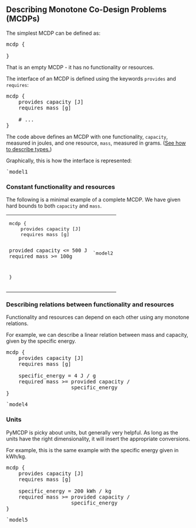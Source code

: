 
## Describing Monotone Co-Design Problems (MCDPs)

The simplest MCDP can be defined as:

<pre class='mcdp'>
mcdp {
	
}
</pre>

That is an empty MCDP - it has no functionality or resources.


The interface of an MCDP is defined using
the keywords ``provides`` and ``requires``:

<pre class='mcdp' id='model1'>
mcdp {
	provides capacity [J]
	requires mass [g]

	# ...
}
</pre>

The code above defines an MCDP with one functionality, ``capacity``, measured in joules, 
and one resource, ``mass``, measured in grams. ([See how to describe types.](types.html))

Graphically, this is how the interface is represented:

<pre class='ndp_graph_templatized'>`model1</pre>

<!--
The MCDP defined above is, however, unusable, because we have 
not specified how ``capacity`` and ``mass`` relate to one another.
Graphically, this is represented using purple unconnected arrows:

<pre class='ndp_graph_expand'>`model1</pre>
-->

### Constant functionality and resources

The following is a minimal example of a complete MCDP.
We have given hard bounds to both ``capacity`` and ``mass``.

<table><tr><td>
<pre class='mcdp' id='model2'>
mcdp {
	provides capacity [J]
	requires mass [g]

	provided capacity <= 500 J
	required mass >= 100g
}
</pre>
</td><td>
<pre class='ndp_graph_expand'>`model2</pre>
</td></tr></table>

### Describing relations between functionality and resources

Functionality and resources can depend on each other
using any monotone relations. 

For example, we can describe a linear relation between
mass and capacity, given by the specific energy.

<pre class='mcdp' id='model4'>
mcdp {
	provides capacity [J]
	requires mass [g]

	specific_energy = 4 J / g
	required mass >= provided capacity / 
	                 specific_energy
}
</pre>

<pre class='ndp_graph_expand'>`model4</pre>

### Units

PyMCDP is picky about units, but generally very helpful.
As long as the units have the right dimensionality,
it will insert the appropriate conversions.

For example, this is the same example with the specific
energy given in kWh/kg.

<pre class='mcdp' id='model5'>
mcdp {
	provides capacity [J]
	requires mass [g]

	specific_energy = 200 kWh / kg
	required mass >= provided capacity / 
	                 specific_energy
}
</pre>

<pre class='ndp_graph_expand'>`model5</pre>
 